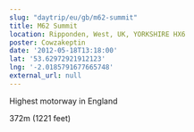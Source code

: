 ```yaml
---
slug: "daytrip/eu/gb/m62-summit"
title: M62 Summit
location: Ripponden, West, UK, YORKSHIRE HX6
poster: Cowzakeptin
date: '2012-05-18T13:18:00'
lat: '53.62972921912123'
lng: '-2.0185791677665748'
external_url: null
---
```


Highest motorway in England

372m (1221 feet)
